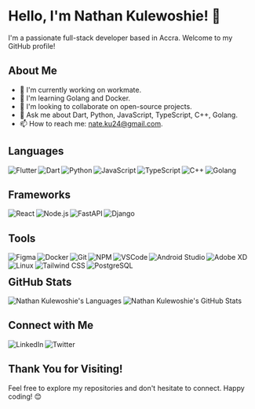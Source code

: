 <!-- Header -->
# Hello, I'm Nathan Kulewoshie! 👋

I'm a passionate full-stack developer based in Accra. Welcome to my GitHub profile!

<!-- Introduction -->
## About Me

- 🔭 I'm currently working on workmate.
- 🌱 I'm learning Golang and Docker.
- 👯 I'm looking to collaborate on open-source projects.
- 💬 Ask me about Dart, Python, JavaScript, TypeScript, C++, Golang.
- 📫 How to reach me: nate.ku24@gmail.com.

<!-- Languages and Tools -->
## Languages

<img align="left" alt="Flutter" src="https://img.shields.io/badge/-Flutter-02569B?style=flat&logo=flutter&logoColor=white" />
<img align="left" alt="Dart" src="https://img.shields.io/badge/-Dart-0175C2?style=flat&logo=dart&logoColor=white" />
<img align="left" alt="Python" src="https://img.shields.io/badge/-Python-3776AB?style=flat&logo=python&logoColor=white" />
<img align="left" alt="JavaScript" src="https://img.shields.io/badge/-JavaScript-F7DF1E?style=flat&logo=javascript&logoColor=black" />
<img align="left" alt="TypeScript" src="https://img.shields.io/badge/-TypeScript-007ACC?style=flat&logo=typescript&logoColor=white" />
<img align="left" alt="C++" src="https://img.shields.io/badge/-C++-00599C?style=flat&logo=c%2B%2B&logoColor=white" />
<img align="left" alt="Golang" src="https://img.shields.io/badge/-Golang-00ADD8?style=flat&logo=go&logoColor=white" /><br />

## Frameworks

<img align="left" alt="React" src="https://img.shields.io/badge/-ReactJS-61DAFB?style=flat&logo=react&logoColor=white" />
<img align="left" alt="Node.js" src="https://img.shields.io/badge/-Node.js-339933?style=flat&logo=node.js&logoColor=white" />
<img align="left" alt="FastAPI" src="https://img.shields.io/badge/-FastAPI-009688?style=flat&logo=fastapi&logoColor=white" />
<img align="left" alt="Django" src="https://img.shields.io/badge/-Django-092E20?style=flat&logo=django&logoColor=white" /><br />

## Tools

<img align="left" alt="Figma" src="https://img.shields.io/badge/-Figma-F24E1E?style=flat&logo=figma&logoColor=white" />
<img align="left" alt="Docker" src="https://img.shields.io/badge/-Docker-2496ED?style=flat&logo=docker&logoColor=white" />
<img align="left" alt="Git" src="https://img.shields.io/badge/-Git-F05032?style=flat&logo=git&logoColor=white" />
<img align="left" alt="NPM" src="https://img.shields.io/badge/-NPM-CB3837?style=flat&logo=npm&logoColor=white" />
<img align="left" alt="VSCode" src="https://img.shields.io/badge/-VSCode-007ACC?style=flat&logo=visual-studio-code&logoColor=white" />
<img align="left" alt="Android Studio" src="https://img.shields.io/badge/-Android%20Studio-3DDC84?style=flat&logo=android-studio&logoColor=white" />
<img align="left" alt="Adobe XD" src="https://img.shields.io/badge/-Adobe%20XD-FF61F6?style=flat&logo=adobe-xd&logoColor=white" />
<img align="left" alt="Linux" src="https://img.shields.io/badge/-Linux-FCC624?style=flat&logo=linux&logoColor=black" />
<img align="left" alt="Tailwind CSS" src="https://img.shields.io/badge/-Tailwind%20CSS-38B2AC?style=flat&logo=tailwind-css&logoColor=white" />
<img align="left" alt="PostgreSQL" src="https://img.shields.io/badge/-PostgreSQL-336791?style=flat&logo=postgresql&logoColor=white" /><br />

<!-- GitHub Stats -->
## GitHub Stats

![Nathan Kulewoshie's Languages](https://github-readme-stats.vercel.app/api/top-langs/?username=seths10&layout=compact&theme=ayu-mirage&hide_border=true&count_private=true&langs_count=10)
![Nathan Kulewoshie's GitHub Stats](https://github-readme-streak-stats.herokuapp.com/?user=NathanNunana&theme=ayu-mirage&hide_border=true)
<!-- ![Nathan Kulewoshie's GitHub Stats](https://github-readme-stats.vercel.app/api?username=NathanNunana&show_icons=true&count_private=true&theme=radical) -->

<!-- Connect with Me -->
## Connect with Me

[<img align="left" alt="LinkedIn" src="https://img.shields.io/badge/-LinkedIn-0077B5?style=flat&logo=linkedin&logoColor=white" />](https://www.linkedin.com/in/nathan-kulewoshie-9084b2192)
[<img align="left" alt="Twitter" src="https://img.shields.io/badge/-Twitter-1DA1F2?style=flat&logo=twitter&logoColor=white" />](https://twitter.com/)

<br />

<!-- Footer -->
## Thank You for Visiting!

Feel free to explore my repositories and don't hesitate to connect. Happy coding! 😊
